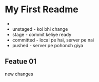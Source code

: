 # My First Readme

- 
- unstaged  - koi bhi change
- stage     - commit keliye ready 
- committed - local pe hai, server pe nai
- pushed - server pe pohonch giya


## Featue 01

new changes
